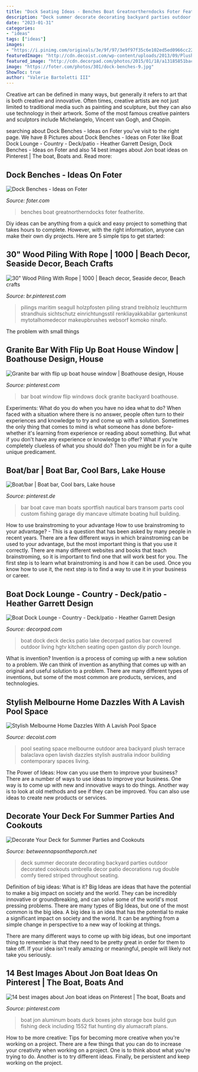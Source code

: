 ```yaml
---
title: "Dock Seating Ideas - Benches Boat Greatnortherndocks Foter Featherlite"
description: "Deck summer decorate decorating backyard parties outdoor decorated cookouts umbrella decor patio decorations rug double comfy tiered striped throughout seating"
date: "2023-01-31"
categories:
- "ideas"
tags: ["ideas"]
images:
- "https://i.pinimg.com/originals/3e/9f/97/3e9f97f35c6e102ed5ed0966cc229e07.jpg"
featuredImage: "http://cdn.decoist.com/wp-content/uploads/2013/09/Plush-seating-for-the-backyard.jpg"
featured_image: "http://cdn.decorpad.com/photos/2015/01/18/a13185851bac.jpg"
image: "https://foter.com/photos/301/dock-benches-9.jpg"
ShowToc: true
author: "Valerie Bartoletti III"
---
```



Creative art can be defined in many ways, but generally it refers to art that is both creative and innovative. Often times, creative artists are not just limited to traditional media such as painting and sculpture, but they can also use technology in their artwork. Some of the most famous creative painters and sculptors include Michelangelo, Vincent van Gogh, and Chopin.

	

		
searching about Dock Benches - Ideas on Foter you've visit to the right page. We have 8 Pictures about Dock Benches - Ideas on Foter like Boat Dock Lounge - Country - Deck/patio - Heather Garrett Design, Dock Benches - Ideas on Foter and also 14 best images about Jon boat ideas on Pinterest | The boat, Boats and. Read more:
		
    
## Dock Benches - Ideas On Foter

<img loading=lazy src="https://foter.com/photos/301/dock-benches-9.jpg" onerror="this.onerror=null;this.src='https://tse3.mm.bing.net/th?id=OIP.uKY8KrgIRdNWGbQw3v6iIAHaDt&amp;pid=15.1';" alt="Dock Benches - Ideas on Foter">

_Source: foter.com_

>benches boat greatnortherndocks foter featherlite. 

	

Diy ideas can be anything from a quick and easy project to something that takes hours to complete. However, with the right information, anyone can make their own diy projects. Here are 5 simple tips to get started:

    
## 30&quot; Wood Piling With Rope | 1000 | Beach Decor, Seaside Decor, Beach Crafts

<img loading=lazy src="https://i.pinimg.com/originals/f2/dc/1c/f2dc1c75a3ec8a588eda1bfe330c2fe1.jpg" onerror="this.onerror=null;this.src='https://tse2.mm.bing.net/th?id=OIP.QZYcbJ5KMqxL4pXKgceZdwAAAA&amp;pid=15.1';" alt="30&quot; Wood Piling With Rope | 1000 | Beach decor, Seaside decor, Beach crafts">

_Source: br.pinterest.com_

>pilings maritim seagull holzpfosten piling strand treibholz leuchtturm strandhuis sichtschutz einrichtungsstil renkliayakkabilar gartenkunst mytotalhomedecor makeupbrushes websorf komoko ninafo. 

	

The problem with small things
 

    
## Granite Bar With Flip Up Boat House Window | Boathouse Design, House

<img loading=lazy src="https://i.pinimg.com/originals/94/9e/8d/949e8ded5b229b2066743493df932e07.jpg" onerror="this.onerror=null;this.src='https://tse1.mm.bing.net/th?id=OIP.eHQz9tht_P3yQirdmTATvAHaFj&amp;pid=15.1';" alt="Granite bar with flip up boat house window | Boathouse design, House">

_Source: pinterest.com_

>bar boat window flip windows dock granite backyard boathouse. 

	

Experiments: What do you do when you have no idea what to do?
When faced with a situation where there is no answer, people often turn to their experiences and knowledge to try and come up with a solution. Sometimes the only thing that comes to mind is what someone has done before- whether it's learning from experience or reading about something. But what if you don't have any experience or knowledge to offer? What if you're completely clueless of what you should do? Then you might be in for a quite unique predicament.

    
## Boat/bar | Boat Bar, Cool Bars, Lake House

<img loading=lazy src="https://i.pinimg.com/originals/3e/9f/97/3e9f97f35c6e102ed5ed0966cc229e07.jpg" onerror="this.onerror=null;this.src='https://tse3.mm.bing.net/th?id=OIP.PdGkcTBY2zFzkskUJhmpJAHaGV&amp;pid=15.1';" alt="Boat/bar | Boat bar, Cool bars, Lake house">

_Source: pinterest.de_

>bar boat cave man boats sportfish nautical bars transom parts cool custom fishing garage diy mancave ultimate boating hull building. 

	

How to use brainstroming to your advantage
How to use brainstroming to your advantage? - This is a question that has been asked by many people in recent years. There are a few different ways in which brainstroming can be used to your advantage, but the most important thing is that you use it correctly. There are many different websites and books that teach brainstroming, so it is important to find one that will work best for you. The first step is to learn what brainstroming is and how it can be used. Once you know how to use it, the next step is to find a way to use it in your business or career.

    
## Boat Dock Lounge - Country - Deck/patio - Heather Garrett Design

<img loading=lazy src="http://cdn.decorpad.com/photos/2015/01/18/a13185851bac.jpg" onerror="this.onerror=null;this.src='https://tse1.mm.bing.net/th?id=OIP._auZu5O3SlSgPOY8ec-F6wHaGx&amp;pid=15.1';" alt="Boat Dock Lounge - Country - Deck/patio - Heather Garrett Design">

_Source: decorpad.com_

>boat dock deck decks patio lake decorpad patios bar covered outdoor living hgtv kitchen seating open gaston diy porch lounge. 

	

What is invention?
Invention is a process of coming up with a new solution to a problem. We can think of invention as anything that comes up with an original and useful solution to a problem. There are many different types of inventions, but some of the most common are products, services, and technologies.

    
## Stylish Melbourne Home Dazzles With A Lavish Pool Space

<img loading=lazy src="http://cdn.decoist.com/wp-content/uploads/2013/09/Plush-seating-for-the-backyard.jpg" onerror="this.onerror=null;this.src='https://tse4.mm.bing.net/th?id=OIP.eX5IXOdCBvLvnmuvrHlHCwHaE7&amp;pid=15.1';" alt="Stylish Melbourne Home Dazzles With A Lavish Pool Space">

_Source: decoist.com_

>pool seating space melbourne outdoor area backyard plush terrace balaclava open lavish dazzles stylish australia indoor building contemporary spaces living. 

	

The Power of Ideas: How can you use them to improve your business?
There are a number of ways to use ideas to improve your business. One way is to come up with new and innovative ways to do things. Another way is to look at old methods and see if they can be improved. You can also use ideas to create new products or services.

    
## Decorate Your Deck For Summer Parties And Cookouts

<img loading=lazy src="http://betweennapsontheporch.net/wp-content/uploads/2012/07/IMG_3453_wm.jpg" onerror="this.onerror=null;this.src='https://tse4.mm.bing.net/th?id=OIP.uJtf15Z6O9JPHZCuNPLnNQHaFj&amp;pid=15.1';" alt="Decorate Your Deck for Summer Parties and Cookouts">

_Source: betweennapsontheporch.net_

>deck summer decorate decorating backyard parties outdoor decorated cookouts umbrella decor patio decorations rug double comfy tiered striped throughout seating. 

	

Definition of big ideas: What is it?
Big Ideas are ideas that have the potential to make a big impact on society and the world. They can be incredibly innovative or groundbreaking, and can solve some of the world's most pressing problems.
There are many types of Big Ideas, but one of the most common is the big idea. A big idea is an idea that has the potential to make a significant impact on society and the world. It can be anything from a simple change in perspective to a new way of looking at things.

There are many different ways to come up with big ideas, but one important thing to remember is that they need to be pretty great in order for them to take off. If your idea isn't really amazing or meaningful, people will likely not take you seriously.

    
## 14 Best Images About Jon Boat Ideas On Pinterest | The Boat, Boats And

<img loading=lazy src="https://s-media-cache-ak0.pinimg.com/736x/1b/5a/48/1b5a488b661a7486c7015869b0f32e90.jpg" onerror="this.onerror=null;this.src='https://tse2.mm.bing.net/th?id=OIP.rcllqfdjPdU8PdblEGr3qgHaFj&amp;pid=15.1';" alt="14 best images about Jon boat ideas on Pinterest | The boat, Boats and">

_Source: pinterest.com_

>boat jon aluminum boats duck boxes john storage box build gun fishing deck including 1552 flat hunting diy alumacraft plans. 

	

How to be more creative: Tips for becoming more creative when you're working on a project.
There are a few things that you can do to increase your creativity when working on a project. One is to think about what you're trying to do. Another is to try different ideas. Finally, be persistent and keep working on the project.

